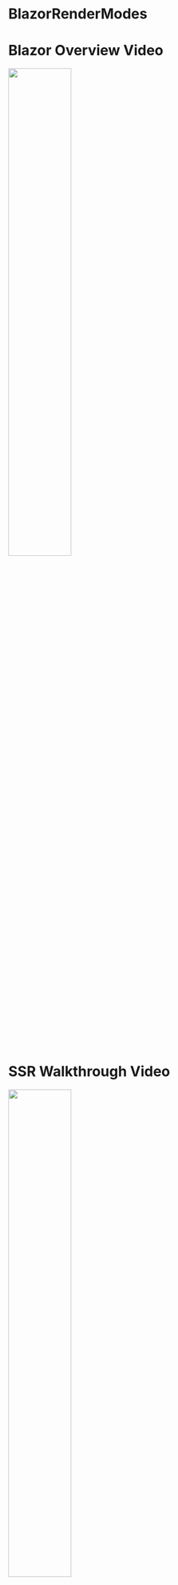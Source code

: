 # BlazorRenderModes

# Blazor Overview Video

[<img src="https://github-production-user-asset-6210df.s3.amazonaws.com/1706203/266028119-0e52140c-db7c-40a9-920a-f10aa5b1f6bb.jpg" width="50%">](https://www.youtube.com/watch?v=u4azTLLGt8U "Blazor Render Modes")

# SSR Walkthrough Video
[<img src="https://i9.ytimg.com/vi/2kGR1lgEL50/mqdefault.jpg?v=64ff09b1&sqp=CJTL_KcG&rs=AOn4CLCc5v_s9Wk84S8sQDpbMYfa5cH5ZA" width="50%">](https://www.youtube.com/watch?v=2kGR1lgEL50 "Blazor Render Modes")

Blazor has 5 render modes. SSR Server Side Render, SSR Streaming Rendering, Blazor Server with SignalR, Blazor Wasm, Blazor Auto.
This repo has created demos for each render type.

The app has been built with .net 8 preview 7. You will need to download and install Visual Studio Preview and the .net 8 SDK to be able to run the sample.

Download Visual Studio Preview
https://visualstudio.microsoft.com/vs/preview/#download-preview

Download the SDK here
https://dotnet.microsoft.com/en-us/download/dotnet/8.0

You will also need to get a TMDBApi developer key. Follow this link to get a key
https://developer.themoviedb.org/docs

To add your TMDBAPI key to the project you will navigate to the server project and edit program.cs 
You can add your key to the file or use user secrets like we did. We set the string variable with the value using a user secret. 

``` cpp
// your TMDB Read Access key must be in the server's secrets.json, e.g.:
// "TMDBKey": "your-API-key-here"
string tmdbKey = builder.Configuration["TMDBKey"];

builder.Services.AddScoped(sp => {
    var client = new HttpClient();
    client.BaseAddress = new("https://api.themoviedb.org/3/");
    client.DefaultRequestHeaders.Authorization = new("Bearer", tmdbKey);
    return client;
});
```


